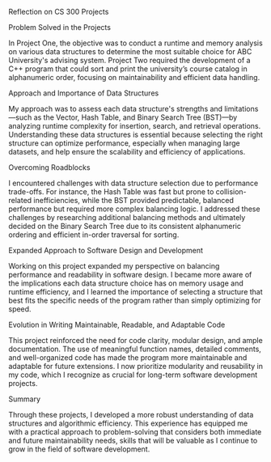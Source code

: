 Reflection on CS 300 Projects

Problem Solved in the Projects

In Project One, the objective was to conduct a runtime and memory analysis on various data structures to determine the most suitable choice for ABC University's advising system. Project Two required the development of a C++ program that could sort and print the university’s course catalog in alphanumeric order, focusing on maintainability and efficient data handling.

Approach and Importance of Data Structures

My approach was to assess each data structure's strengths and limitations—such as the Vector, Hash Table, and Binary Search Tree (BST)—by analyzing runtime complexity for insertion, search, and retrieval operations. Understanding these data structures is essential because selecting the right structure can optimize performance, especially when managing large datasets, and help ensure the scalability and efficiency of applications.

Overcoming Roadblocks

I encountered challenges with data structure selection due to performance trade-offs. For instance, the Hash Table was fast but prone to collision-related inefficiencies, while the BST provided predictable, balanced performance but required more complex balancing logic. I addressed these challenges by researching additional balancing methods and ultimately decided on the Binary Search Tree due to its consistent alphanumeric ordering and efficient in-order traversal for sorting.

Expanded Approach to Software Design and Development

Working on this project expanded my perspective on balancing performance and readability in software design. I became more aware of the implications each data structure choice has on memory usage and runtime efficiency, and I learned the importance of selecting a structure that best fits the specific needs of the program rather than simply optimizing for speed.

Evolution in Writing Maintainable, Readable, and Adaptable Code

This project reinforced the need for code clarity, modular design, and ample documentation. The use of meaningful function names, detailed comments, and well-organized code has made the program more maintainable and adaptable for future extensions. I now prioritize modularity and reusability in my code, which I recognize as crucial for long-term software development projects.

Summary 

Through these projects, I developed a more robust understanding of data structures and algorithmic efficiency. This experience has equipped me with a practical approach to problem-solving that considers both immediate and future maintainability needs, skills that will be valuable as I continue to grow in the field of software development.

